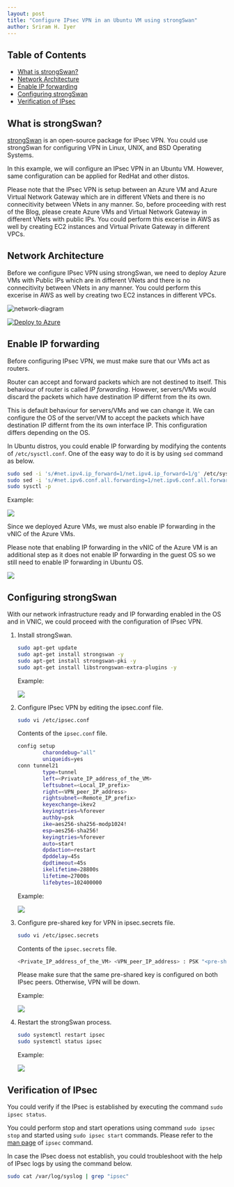 ```yaml
---
layout: post
title: "Configure IPsec VPN in an Ubuntu VM using strongSwan"
author: Sriram H. Iyer
---
```


## Table of Contents
- [What is strongSwan?](#what-is-strongswan)
- [Network Architecture](#network-architecture)
- [Enable IP forwarding](#enable-ip-forwarding)
- [Configuring strongSwan](#configuring-strongswan)
- [Verification of IPsec](#verification-of-ipsec)

## What is strongSwan?

[strongSwan](https://docs.strongswan.org/docs/5.9/howtos/introduction.html) is an open-source package for IPsec VPN. You could use strongSwan for configuring VPN in Linux, UNIX, and BSD Operating Systems.

In this example, we will configure an IPsec VPN in an Ubuntu VM. However, same configuration can be applied for RedHat and other distos.

Please note that the IPsec VPN is setup between an Azure VM and Azure Virtual Network Gateway which are in different VNets and there is no connecitivity between VNets in any manner. So, before proceeding with rest of the Blog, please create Azure VMs and Virtual Network Gateway in different VNets with public IPs. You could perform this excerise in AWS as well by creating EC2 instances and Virtual Private Gateway in different VPCs.

## Network Architecture

Before we configure IPsec VPN using strongSwan, we need to deploy Azure VMs with Public IPs which are in different VNets and there is no connecitivity between VNets in any manner. You could perform this excerise in AWS as well by creating two EC2 instances in different VPCs.

![network-diagram](https://raw.githubusercontent.com/hisriram1996/hisriram1996.github.io/main/_pictures/strongSwan-network-diagram.png)

[![Deploy to Azure](https://aka.ms/deploytoazurebutton)](https://portal.azure.com/#create/Microsoft.Template/uri/https%3A%2F%2Fraw.githubusercontent.com%2Fhisriram1996%2Fhisriram1996.github.io%2Frefs%2Fheads%2Fmain%2F_arm-templates%2FstrongSwan-azure-deployment.json)

## Enable IP forwarding

Before configuring IPsec VPN, we must make sure that our VMs act as routers.

Router can accept and forward packets which are not destined to itself. This behaviour of router is called *IP forwarding*. However, servers/VMs would discard the packets which have destination IP differnt from the its own.

This is default behaviour for servers/VMs and we can change it. We can configure the OS of the server/VM to accept the packets which have destination IP differnt from the its own interface IP. This configuration differs depending on the OS.

In Ubuntu distros, you could enable IP forwarding by modifying the contents of ```/etc/sysctl.conf```. One of the easy way to do it is by using ```sed``` command as below.

```bash
sudo sed -i 's/#net.ipv4.ip_forward=1/net.ipv4.ip_forward=1/g' /etc/sysctl.conf
sudo sed -i 's/#net.ipv6.conf.all.forwarding=1/net.ipv6.conf.all.forwarding=1/g' /etc/sysctl.conf
sudo sysctl -p
```

Example:

<img src="https://raw.githubusercontent.com/hisriram1996/hisriram1996.github.io/main/_pictures/_images_2023-12-13-strongSwan-IPsec/image1.png">

Since we deployed Azure VMs, we must also enable IP forwarding in the vNIC of the Azure VMs.

Please note that enabling IP forwarding in the vNIC of the Azure VM is an additional step as it does not enable IP forwarding in the guest OS so we still need to enable IP forwarding in Ubuntu OS.

<img src="https://raw.githubusercontent.com/hisriram1996/hisriram1996.github.io/main/_pictures/_images_2023-12-13-strongSwan-IPsec/image2.png">

## Configuring strongSwan

With our network infrastructure ready and IP forwarding enabled in the OS and in VNIC, we could proceed with the configuration of IPsec VPN.

1. Install strongSwan.

   ```bash
   sudo apt-get update
   sudo apt-get install strongswan -y
   sudo apt-get install strongswan-pki -y
   sudo apt-get install libstrongswan-extra-plugins -y
   ```

   Example:
   
   <img src="https://raw.githubusercontent.com/hisriram1996/hisriram1996.github.io/main/_pictures/_images_2023-12-13-strongSwan-IPsec/image3.png">

3. Configure IPsec VPN by editing the ipsec.conf file.

   ```bash
   sudo vi /etc/ipsec.conf
   ```

   Contents of the ```ipsec.conf``` file.

   ```bash
   config setup
		   charondebug="all"
		   uniqueids=yes
   conn tunnel21
		   type=tunnel
		   left=<Private_IP_address_of_the_VM>
		   leftsubnet=<Local_IP_prefix>
		   right=<VPN_peer_IP_address>
		   rightsubnet=<Remote_IP_prefix>
		   keyexchange=ikev2
		   keyingtries=%forever
		   authby=psk
		   ike=aes256-sha256-modp1024!
		   esp=aes256-sha256!
		   keyingtries=%forever
		   auto=start
		   dpdaction=restart
		   dpddelay=45s
		   dpdtimeout=45s
		   ikelifetime=28800s
		   lifetime=27000s
		   lifebytes=102400000
   ```

   Example:

   <img src="https://raw.githubusercontent.com/hisriram1996/hisriram1996.github.io/main/_pictures/_images_2023-12-13-strongSwan-IPsec/image4.png">

5. Configure pre-shared key for VPN in ipsec.secrets file.

   ```bash
   sudo vi /etc/ipsec.secrets
   ```

   Contents of the ```ipsec.secrets``` file.

   ```bash
   <Private_IP_address_of_the_VM> <VPN_peer_IP_address> : PSK "<pre-shared_key>"
   ```

   Please make sure that the same pre-shared key is configured on both IPsec peers. Otherwise, VPN will be down.

   Example:

   <img src="https://raw.githubusercontent.com/hisriram1996/hisriram1996.github.io/main/_pictures/_images_2023-12-13-strongSwan-IPsec/image5.png">

7. Restart the strongSwan process.

   ```bash
   sudo systemctl restart ipsec
   sudo systemctl status ipsec
   ```

   Example:

   <img src="https://raw.githubusercontent.com/hisriram1996/hisriram1996.github.io/main/_pictures/_images_2023-12-13-strongSwan-IPsec/image6.png">

## Verification of IPsec

You could verify if the IPsec is established by executing the command ```sudo ipsec status```.

You could perform stop and start operations using command ```sudo ipsec stop``` and started using ```sudo ipsec start``` commands. Please refer to the [man page](https://manpages.ubuntu.com/manpages/noble/en/man8/ipsec.8.html) of ```ipsec``` command.

In case the IPsec doess not establish, you could troubleshoot with the help of IPsec logs by using the command below.

```bash
sudo cat /var/log/syslog | grep "ipsec"
```

<link rel="alternate" type="application/rss+xml"  href="{{ site.url }}/feed.xml" title="{{ site.title }}">
